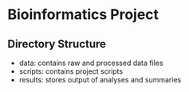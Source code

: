 # Bioinformatics Project
## Directory Structure
- data: contains raw and processed data files
- scripts: contains project scripts
- results: stores output of analyses and summaries
